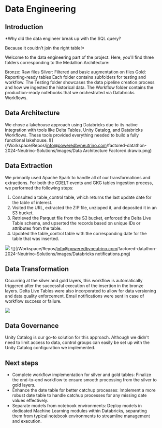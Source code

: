 # Data Engineering
## Introduction
*Why did the data engineer break up with the SQL query?

Because it couldn't join the right table!*

Welcome to the data engineering part of the project. Here, you'll find three folders corresponding to the Medallion Architecture:

Bronze: Raw files
Silver: Filtered and basic augmentation on files
Gold: Reporting-ready tables
Each folder contains subfolders for testing and workflow. The Testing folder showcases the data pipeline creation process and how we ingested the historical data. The Workflow folder contains the production-ready notebooks that we orchestrated via Databricks Workflows.

## Data Architecture
We chose a lakehouse approach using Databricks due to its native integration with tools like Delta Tables, Unity Catalog, and Databricks Workflows. These tools provided everything needed to build a fully functional lakehouse.
![](/Workspace/Repos/info@poweredbyneutrino.com/factored-datathon-2024-Neutrino-Solutions/images/Data Architecture Factored.drawio.png)

## Data Extraction
We primarily used Apache Spark to handle all of our transformations and extractions. For both the GDELT events and GKG tables ingestion process, we performed the following steps:

1. Consulted a table_control table, which returns the last update date for the table of interest.
2. Visited the URL, extracted the ZIP file, unzipped it, and deposited it in an S3 bucket.
3. Retrieved the Parquet file from the S3 bucket, enforced the Delta Live Table schema, and upserted the records based on unique IDs or attributes from the table.
4. Updated the table_control table with the corresponding date for the table that was inserted.

![](/Workspace/Repos/info@poweredbyneutrino.com/factored-datathon-2024-Neutrino-Solutions/images/bronze_gdelt_workflow.png)
![](/Workspace/Repos/info@poweredbyneutrino.com/factored-datathon-2024-Neutrino-Solutions/images/Databricks notifications.png)

## Data Transformation
Occurring at the silver and gold layers, this workflow is automatically triggered after the successful execution of the insertion in the bronze layers. Delta Live Tables were also incorporated to allow for data versioning and data quality enforcement. Email notifications were sent in case of workflow success or failure. 

![](/Workspace/Repos/info@poweredbyneutrino.com/factored-datathon-2024-Neutrino-Solutions/images/silver_gdelt_workflow.png)

## Data Governance
Unity Catalog is our go-to solution for this approach. Although we didn't need to limit access to data, control groups can easily be set up with the Unity Catalog configuration we implemented.

## Next steps
- Complete workflow implementation for silver and gold tables: Finalize the end-to-end workflow to ensure smooth processing from the silver to gold layers.
- Enhance the date table for better catchup processes: Implement a more robust date table to handle catchup processes for any missing date values effectively.
- Separate models from notebook environments: Deploy models in dedicated Machine Learning modules within Databricks, separating them from typical notebook environments to streamline management and execution.

